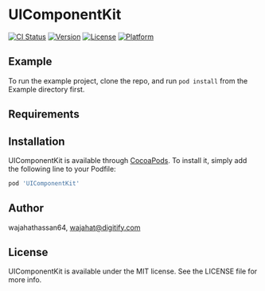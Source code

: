 # UIComponentKit

[![CI Status](https://img.shields.io/travis/wajahathassan64/UIComponentKit.svg?style=flat)](https://travis-ci.org/wajahathassan64/UIComponentKit)
[![Version](https://img.shields.io/cocoapods/v/UIComponentKit.svg?style=flat)](https://cocoapods.org/pods/UIComponentKit)
[![License](https://img.shields.io/cocoapods/l/UIComponentKit.svg?style=flat)](https://cocoapods.org/pods/UIComponentKit)
[![Platform](https://img.shields.io/cocoapods/p/UIComponentKit.svg?style=flat)](https://cocoapods.org/pods/UIComponentKit)

## Example

To run the example project, clone the repo, and run `pod install` from the Example directory first.

## Requirements

## Installation

UIComponentKit is available through [CocoaPods](https://cocoapods.org). To install
it, simply add the following line to your Podfile:

```ruby
pod 'UIComponentKit'
```

## Author

wajahathassan64, wajahat@digitify.com

## License

UIComponentKit is available under the MIT license. See the LICENSE file for more info.
